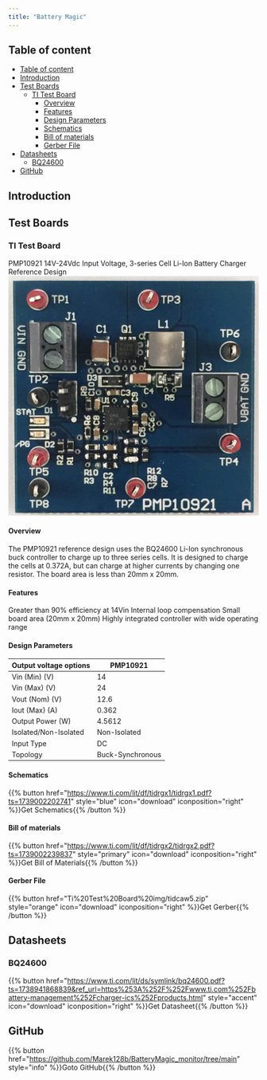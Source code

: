 ```yaml
---
title: "Battery Magic"
---
```


## Table of content
<!-- TOC tocDepth:2..3 chapterDepth:2..6 -->
- [Table of content](#table-of-content)
- [Introduction](#introduction)
- [Test Boards](#test-boards)
  - [TI Test Board](#ti-test-board)
    - [Overview](#overview)
    - [Features](#features)
    - [Design Parameters](#design-parameters)
    - [Schematics](#schematics)
    - [Bill of materials](#bill-of-materials)
    - [Gerber File](#gerber-file)
- [Datasheets](#datasheets)
  - [BQ24600](#bq24600)
- [GitHub](#github)
<!-- /TOC -->

## Introduction

## Test Boards
### TI Test Board
PMP10921
14V-24Vdc Input Voltage, 3-series Cell Li-Ion Battery Charger Reference Design
![imageTestBoard](Ti%20Test%20Board%20img/PMP10921%20TI%20BQ24600%20test%20Board.PNG)

#### Overview
The PMP10921 reference design uses the BQ24600 Li-Ion synchronous buck controller to charge up to three series cells. It is designed to charge the cells at 0.372A, but can charge at higher currents by changing one resistor. The board area is less than 20mm x 20mm.

#### Features
Greater than 90% efficiency at 14Vin
Internal loop compensation
Small board area (20mm x 20mm)
Highly integrated controller with wide operating range

#### Design Parameters
|Output voltage options|PMP10921        |
|----------------------|----------------|
|Vin (Min) (V)	       |14              |
|Vin (Max) (V)	       |24              |
|Vout (Nom) (V)        |12.6            |
|Iout (Max) (A)	       |0.362           |
|Output Power (W)	   |4.5612          |
|Isolated/Non-Isolated |Non-Isolated    |
|Input Type	           |DC              |
|Topology	           |Buck-Synchronous|

#### Schematics
{{% button href="https://www.ti.com/lit/df/tidrgx1/tidrgx1.pdf?ts=1739002202741" style="blue" icon="download" iconposition="right" %}}Get Schematics{{% /button %}}

#### Bill of materials
{{% button href="https://www.ti.com/lit/df/tidrgx2/tidrgx2.pdf?ts=1739002239837" style="primary" icon="download" iconposition="right" %}}Get Bill of Materials{{% /button %}}

#### Gerber File
{{% button href="Ti%20Test%20Board%20img/tidcaw5.zip" style="orange" icon="download" iconposition="right" %}}Get Gerber{{% /button %}}

## Datasheets
### BQ24600
{{% button href="https://www.ti.com/lit/ds/symlink/bq24600.pdf?ts=1738941868839&ref_url=https%253A%252F%252Fwww.ti.com%252Fbattery-management%252Fcharger-ics%252Fproducts.html" style="accent" icon="download" iconposition="right" %}}Get Datasheet{{% /button %}}

## GitHub 
{{% button href="https://github.com/Marek128b/BatteryMagic_monitor/tree/main" style="info" %}}Goto GitHub{{% /button %}}
